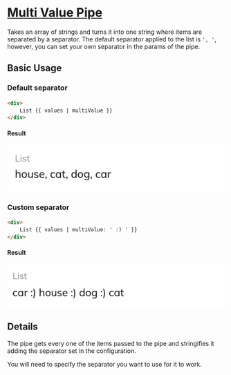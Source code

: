 # [Multi Value Pipe](../../../lib/core/pipes/multi-value.pipe.ts "Defined in multi-value.pipe.ts")

Takes an array of strings and turns it into one string where items are separated by a separator. The default separator applied to the list is `', '`, however, you can set your own separator in the params of the pipe. 

## Basic Usage

<!-- {% raw %} -->

### Default separator

```HTML
<div>
    List {{ values | multiValue }}
</div>
```

#### Result

![multi-value-pipe](../../docassets/images/multi-value-default.pipe.png)

### Custom separator

```HTML
<div>
    List {{ values | multiValue: ' :) ' }}
</div>
```

<!-- {% endraw %} -->

#### Result

![multi-value-pipe](../../docassets/images/multi-value.pipe.png)

## Details

The pipe gets every one of the items passed to the pipe and stringifies it adding the separator set in the configuration.

You will need to specify the separator you want to use for it to work.
